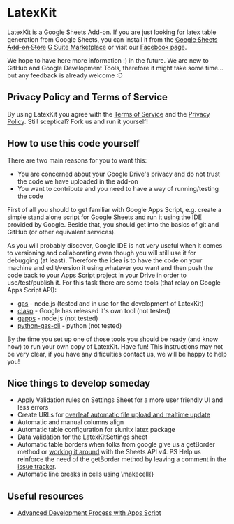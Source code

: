 # LatexKit
LatexKit is a Google Sheets Add-on.
If you are just looking for latex table generation from Google Sheets, you can install it from the ~~[Google Sheets Add-on Store]~~ [G Suite Marketplace] or visit our [Facebook page].

We hope to have here more information :) in the future. We are new to GitHub and Google Development Tools, therefore it might take some time... but any feedback is already welcome :D

## Privacy Policy and Terms of Service
By using LatexKit you agree with the [Terms of Service] and the [Privacy Policy]. Still sceptical? Fork us and run it yourself!

## How to use this code yourself
There are two main reasons for you to want this:
* You are concerned about your Google Drive's privacy and do not trust the code we have uploaded in the add-on
* You want to contribute and you need to have a way of running/testing the code

First of all you should to get familiar with Google Apps Script, e.g. create a simple stand alone script for Google Sheets and run it using the IDE provided by Google. Beside that, you should get into the basics of git and GitHub (or other equivalent services).

As you will probably discover, Google IDE is not very useful when it comes to versioning and collaborating even though you will still use it for debugging (at least). Therefore the idea is to have the code on your machine and edit/version it using whatever you want and then push the code back to your Apps Script project in your Drive in order to use/test/publish it. For this task there are some tools (that relay on Google Apps Script API):

* [gas] - node.js (tested and in use for the development of LatexKit)
* [clasp] - Google has released it's own tool (not tested)
* [gapps] - node.js (not tested)
* [python-gas-cli] - python (not tested)

By the time you set up one of those tools you should be ready (and know how) to run your own copy of LatexKit. Have fun!
This instructions may not be very clear, if you have any dificulties contact us, we will be happy to help you!

## Nice things to develop someday
* Apply Validation rules on Settings Sheet for a more user friendly UI and less errors
* Create URLs for [overleaf automatic file upload and realtime update] 
* Automatic and manual columns align
* Automatic table configuration for siunitx latex package
* Data validation for the LatexKitSettings sheet
* Automatic table borders when folks from google give us a getBorder method or [working it around] with the Sheets API v4.
PS Help us reinforce the need of the getBorder method by leaving a comment in the [issue tracker].
* Automatic line breaks in cells using \makecell\{\}

## Useful resources
* [Advanced Development Process with Apps Script]

[Google Sheets Add-on Store]: https://chrome.google.com/webstore/detail/latexkit/piadpbgaacpbaicjilhfebbfgofomiic?utm_source=permalink
[G Suite Marketplace]: https://gsuite.google.com/marketplace/app/latexkit/716178627426
[Facebook page]: https://www.facebook.com/latexkit/
[gas]: https://www.npmjs.com/package/google-apps-script
[gapps]: https://www.npmjs.com/package/node-google-apps-script
[python-gas-cli]: https://pypi.python.org/pypi/python-gas-cli/0.0.1
[Advanced Development Process with Apps Script]: https://developers.googleblog.com/2015/12/advanced-development-process-with-apps.html
[Privacy Policy]: http://caenrigen.github.io/LatexKit/PrivacyPolicy
[Terms of Service]: http://caenrigen.github.io/LatexKit/ToS
[clasp]: https://developers.google.com/apps-script/guides/clasp
[working it around]: https://stackoverflow.com/questions/48754286/retrieving-google-spreadsheet-border-style-programaticaly
[issue tracker]: https://issuetracker.google.com/issues/36760052
[overleaf automatic file upload and realtime update]: https://www.overleaf.com/help/247-how-can-i-upload-files-from-google-drive
